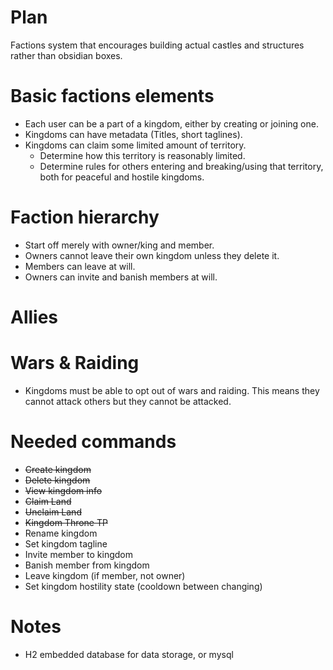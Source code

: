 # Plan

Factions system that encourages building actual castles and structures rather than obsidian boxes.

# Basic factions elements
* Each user can be a part of a kingdom, either by creating or joining one.
* Kingdoms can have metadata (Titles, short taglines).
* Kingdoms can claim some limited amount of territory.
    * Determine how this territory is reasonably limited.
    * Determine rules for others entering and breaking/using that territory, both for peaceful and hostile kingdoms.

# Faction hierarchy
* Start off merely with owner/king and member.
* Owners cannot leave their own kingdom unless they delete it.
* Members can leave at will.
* Owners can invite and banish members at will.

# Allies


# Wars & Raiding
* Kingdoms must be able to opt out of wars and raiding. This means they cannot attack others but they cannot be attacked.


# Needed commands
* ~~Create kingdom~~
* ~~Delete kingdom~~
* ~~View kingdom info~~
* ~~Claim Land~~
* ~~Unclaim Land~~
* ~~Kingdom Throne TP~~
* Rename kingdom
* Set kingdom tagline
* Invite member to kingdom
* Banish member from kingdom
* Leave kingdom (if member, not owner)
* Set kingdom hostility state (cooldown between changing)



# Notes
* H2 embedded database for data storage, or mysql